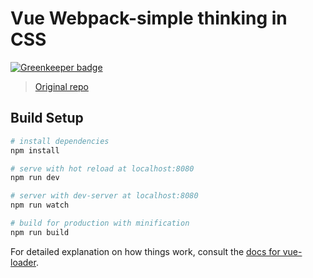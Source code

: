 # Vue Webpack-simple thinking in CSS

[![Greenkeeper badge](https://badges.greenkeeper.io/gustavoquinalha/vue-webpack-simple-css.svg)](https://greenkeeper.io/)

> [Original repo](https://github.com/vuejs-templates/webpack-simple)

## Build Setup

``` bash
# install dependencies
npm install

# serve with hot reload at localhost:8080
npm run dev

# server with dev-server at localhost:8080
npm run watch

# build for production with minification
npm run build
```

For detailed explanation on how things work, consult the [docs for vue-loader](http://vuejs.github.io/vue-loader).
